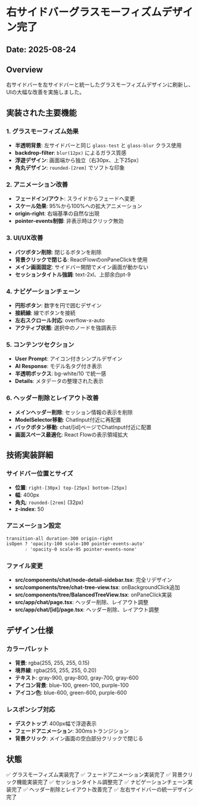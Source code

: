 # 右サイドバーグラスモーフィズムデザイン完了

## Date: 2025-08-24

## Overview
右サイドバーを左サイドバーと統一したグラスモーフィズムデザインに刷新し、UIの大幅な改善を実施しました。

## 実装された主要機能

### 1. グラスモーフィズム効果
- **半透明背景**: 左サイドバーと同じ `glass-test` と `glass-blur` クラス使用
- **backdrop-filter**: `blur(12px)` によるガラス質感
- **浮遊デザイン**: 画面端から独立（右30px、上下25px）
- **角丸デザイン**: `rounded-[2rem]` でソフトな印象

### 2. アニメーション改善
- **フェードイン/アウト**: スライドからフェードへ変更
- **スケール効果**: 95%から100%への拡大アニメーション
- **origin-right**: 右端基準の自然な出現
- **pointer-events制御**: 非表示時はクリック無効

### 3. UI/UX改善
- **バツボタン削除**: 閉じるボタンを削除
- **背景クリックで閉じる**: ReactFlowのonPaneClickを使用
- **メイン画面固定**: サイドバー開閉でメイン画面が動かない
- **セッションタイトル強調**: text-2xl、上部余白pt-9

### 4. ナビゲーションチェーン
- **円形ボタン**: 数字を円で囲むデザイン
- **接続線**: 線でボタンを接続
- **左右スクロール対応**: overflow-x-auto
- **アクティブ状態**: 選択中のノードを強調表示

### 5. コンテンツセクション
- **User Prompt**: アイコン付きシンプルデザイン
- **AI Response**: モデル名タグ付き表示
- **半透明ボックス**: bg-white/10 で統一感
- **Details**: メタデータの整理された表示

### 6. ヘッダー削除とレイアウト改善
- **メインヘッダー削除**: セッション情報の表示を削除
- **ModelSelector移動**: ChatInput付近に再配置
- **バックボタン移動**: chat/[id]ページでChatInput付近に配置
- **画面スペース最適化**: React Flowの表示領域拡大

## 技術実装詳細

### サイドバー位置とサイズ
- **位置**: `right-[30px] top-[25px] bottom-[25px]`
- **幅**: 400px
- **角丸**: `rounded-[2rem]` (32px)
- **z-index**: 50

### アニメーション設定
```css
transition-all duration-300 origin-right
isOpen ? 'opacity-100 scale-100 pointer-events-auto' 
       : 'opacity-0 scale-95 pointer-events-none'
```

### ファイル変更
- **src/components/chat/node-detail-sidebar.tsx**: 完全リデザイン
- **src/components/tree/chat-tree-view.tsx**: onBackgroundClick追加
- **src/components/tree/BalancedTreeView.tsx**: onPaneClick実装
- **src/app/chat/page.tsx**: ヘッダー削除、レイアウト調整
- **src/app/chat/[id]/page.tsx**: ヘッダー削除、レイアウト調整

## デザイン仕様

### カラーパレット
- **背景**: rgba(255, 255, 255, 0.15)
- **境界線**: rgba(255, 255, 255, 0.20)
- **テキスト**: gray-900, gray-800, gray-700, gray-600
- **アイコン背景**: blue-100, green-100, purple-100
- **アイコン色**: blue-600, green-600, purple-600

### レスポンシブ対応
- **デスクトップ**: 400px幅で浮遊表示
- **フェードアニメーション**: 300msトランジション
- **背景クリック**: メイン画面の空白部分クリックで閉じる

## 状態
✅ グラスモーフィズム実装完了
✅ フェードアニメーション実装完了
✅ 背景クリック機能実装完了
✅ セッションタイトル調整完了
✅ ナビゲーションチェーン実装完了
✅ ヘッダー削除とレイアウト改善完了
✅ 左右サイドバーの統一デザイン完了